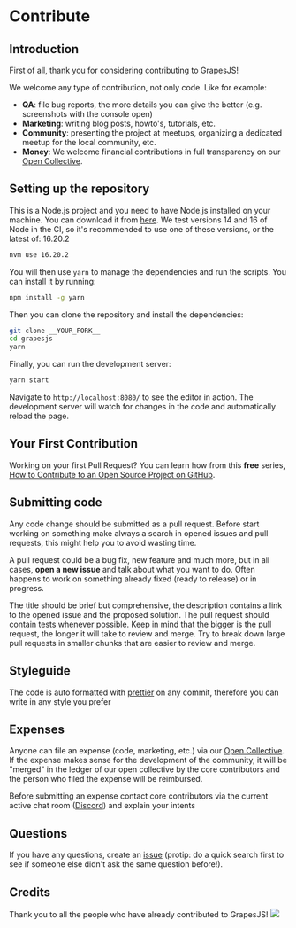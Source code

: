 # Contribute

## Introduction

First of all, thank you for considering contributing to GrapesJS!

We welcome any type of contribution, not only code. Like for example:

- **QA**: file bug reports, the more details you can give the better (e.g. screenshots with the console open)
- **Marketing**: writing blog posts, howto's, tutorials, etc.
- **Community**: presenting the project at meetups, organizing a dedicated meetup for the local community, etc.
- **Money**: We welcome financial contributions in full transparency on our [Open Collective].

## Setting up the repository

This is a Node.js project and you need to have Node.js installed on your machine. You can download it from [here](https://nodejs.org/). We test versions 14 and 16 of Node in the CI, so it's recommended to use one of these versions, or the latest of: 16.20.2

```bash
nvm use 16.20.2
```

You will then use `yarn` to manage the dependencies and run the scripts. You can install it by running:

```bash
npm install -g yarn
```

Then you can clone the repository and install the dependencies:

```bash
git clone __YOUR_FORK__
cd grapesjs
yarn
```

Finally, you can run the development server:

```bash
yarn start
```

Navigate to `http://localhost:8080/` to see the editor in action. The development server will watch for changes in the code and automatically reload the page.

## Your First Contribution

Working on your first Pull Request? You can learn how from this **free** series, [How to Contribute to an Open Source Project on GitHub](https://app.egghead.io/playlists/how-to-contribute-to-an-open-source-project-on-github).

## Submitting code

Any code change should be submitted as a pull request. Before start working on something make always a search in opened issues and pull requests, this might help you to avoid wasting time.

A pull request could be a bug fix, new feature and much more, but in all cases, **open a new issue** and talk about what you want to do. Often happens to work on something already fixed (ready to release) or in progress.

The title should be brief but comprehensive, the description contains a link to the opened issue and the proposed solution. The pull request should contain tests whenever possible. Keep in mind that the bigger is the pull request, the longer it will take to review and merge. Try to break down large pull requests in smaller chunks that are easier to review and merge.

## Styleguide

The code is auto formatted with [prettier](https://github.com/prettier/prettier) on any commit, therefore you can write in any style you prefer

## Expenses

Anyone can file an expense (code, marketing, etc.) via our [Open Collective]. If the expense makes sense for the development of the community, it will be "merged" in the ledger of our open collective by the core contributors and the person who filed the expense will be reimbursed.

Before submitting an expense contact core contributors via the current active chat room ([Discord](https://discord.gg/QAbgGXq)) and explain your intents

## Questions

If you have any questions, create an [issue](https://github.com/GrapesJS/grapesjs/issues) (protip: do a quick search first to see if someone else didn't ask the same question before!).

## Credits

Thank you to all the people who have already contributed to GrapesJS!
<a href="/GrapesJS/grapesjs/graphs/contributors"><img src="https://opencollective.com/grapesjs/contributors.svg?width=890" /></a>

[Open Collective]: https://opencollective.com/grapesjs
